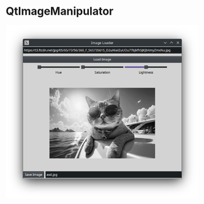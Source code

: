 # QtImageManipulator
![Screenshot](https://github.com/LeviN09/QtImageManipulator/blob/main/res/Screenshot_20231001_223506.png)
